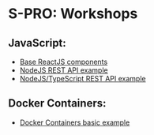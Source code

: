 # S-PRO: Workshops

## JavaScript:

- [Base ReactJS components](./react-1)
- [NodeJS REST API example](./node-rest-api-1)
- [NodeJS/TypeScript REST API example](./node-rest-api-2)

## Docker Containers:

- [Docker Containers basic example](./docker-containers-1)
